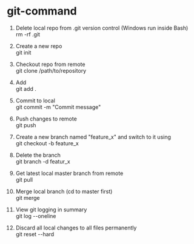 # git-command

1. Delete local repo from .git version control (Windows run inside Bash) <br/>
rm -rf .git


2. Create a new repo <br/>
git init


3. Checkout repo from remote <br/>
git clone /path/to/repository


4. Add <br/>
git add .


5. Commit to local <br/>
git commit -m "Commit message"


6. Push changes to remote <br/>
git push


7. Create a new branch named "feature_x" and switch to it using <br/>
git checkout -b feature_x


8. Delete the branch <br/>
git branch -d featur_x


9. Get latest local master branch from remote <br/>
git pull


10. Merge local branch (cd to master first) <br/>
git merge <branch>


11. View git logging in summary <br/>
git log --oneline


12. Discard all local changes to all files permanently <br/>
git reset --hard
